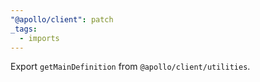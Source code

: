 ```yaml
---
"@apollo/client": patch
_tags:
  - imports
---
```


Export `getMainDefinition` from `@apollo/client/utilities`.
